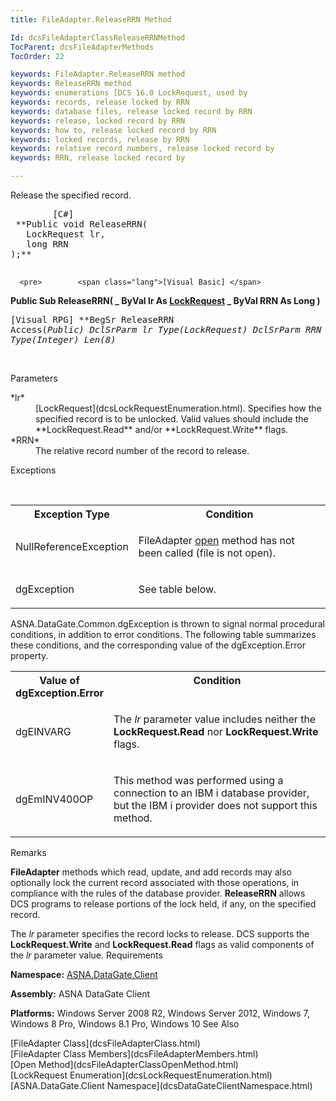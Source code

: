 ```yaml
---
title: FileAdapter.ReleaseRRN Method

Id: dcsFileAdapterClassReleaseRRNMethod
TocParent: dcsFileAdapterMethods
TocOrder: 22

keywords: FileAdapter.ReleaseRRN method
keywords: ReleaseRRN method
keywords: enumerations [DCS 16.0 LockRequest, used by
keywords: records, release locked by RRN
keywords: database files, release locked record by RRN
keywords: release, locked record by RRN
keywords: how to, release locked record by RRN
keywords: locked records, release by RRN
keywords: relative record numbers, release locked record by
keywords: RRN, release locked record by

---
```


Release the specified record.
<pre>        <span class="lang">[C#]</span>
 **Public void ReleaseRRN(
   LockRequest lr,
   long RRN
);** 
      </pre>
      <pre>        <span class="lang">[Visual Basic] </span>
 **Public Sub ReleaseRRN( _
   ByVal lr As [LockRequest](dcsLockRequestEnumeration.html) _
   ByVal RRN As Long
)** 
      </pre>
      <pre class="prettyprint">        <span class="lang">[Visual RPG]</span>
 **BegSr ReleaseRRN Access(*Public)
   DclSrParm lr Type(LockRequest)
   DclSrParm RRN Type(*Integer) Len(8)** 
      </pre>
      <br />

Parameters

<dl>
        <dt>
 *lr* 
        </dt>
        <dd>[LockRequest](dcsLockRequestEnumeration.html).  Specifies how 
						the specified record is to be unlocked. Valid values should include the **LockRequest.Read** 
						and/or **LockRequest.Write**  flags. </dd>
        <dt>
 *RRN* 
        </dt>
        <dd>		The relative record number of the record to release.</dd>
</dl>

Exceptions

<br />

<table class="dtTABLE" id="table2" style="border-spacing: 0px; x-cell-content-align: Top" cellspacing="0" x-use-null-cells="x-use-null-cells">
          <colgroup span="1">
            <col span="1" style="FONT-WEIGHT: bold; WIDTH: 30%" />
            <col span="1" style="WIDTH: 70%" />
          </colgroup>
          <tr valign="top">
            <th colspan="1" rowspan="1">
							Exception Type
						</th>
            <th colspan="1" rowspan="1">
							Condition
						</th>
          </tr>
          <tr>
            <td colspan="1" rowspan="1">

NullReferenceException
</td>
            <td colspan="1" rowspan="1">

FileAdapter [open](dcsFileAdapterClassOpenMethod.html) method has not been called (file is not open).
</td>
          </tr>
          <tr>
            <td colspan="1" rowspan="1">

dgException
</td>
            <td colspan="1" rowspan="1">

See table below.
</td>
          </tr>
</table>

ASNA.DataGate.Common.dgException is thrown to signal normal procedural conditions, in addition to error conditions. The following table summarizes these conditions, and the corresponding value of the dgException.Error property.
<br />

<table class="dtTABLE" id="table3" style="border-spacing: 0px; x-cell-content-align: Top" cellspacing="0" x-use-null-cells="x-use-null-cells">
          <colgroup span="1">
            <col span="1" style="FONT-WEIGHT: bold; WIDTH: 20%" />
            <col span="1" style="WIDTH: 70%" />
          </colgroup>
          <tr valign="top">
            <th colspan="1" rowspan="1">
							Value of dgException.Error
						</th>
            <th colspan="1" rowspan="1">
							Condition
						</th>
          </tr>
          <tr>
            <td colspan="1" rowspan="1">

dgEINVARG
</td>
            <td colspan="1" rowspan="1">

The *lr* parameter value includes neither the **LockRequest.Read** nor **LockRequest.Write** flags.
</td>
          </tr>
          <tr>
            <td colspan="1" rowspan="1">

dgEmINV400OP
</td>
            <td colspan="1" rowspan="1">

This method was performed using a connection to an IBM i database provider, but the IBM i provider does not support this method.
</td>
          </tr>
</table>

Remarks

**FileAdapter** methods which read, update, and add records may also optionally lock the current record associated with those operations, in compliance with the rules of the database provider. <span> **ReleaseRRN** </span> allows DCS programs to release portions of the lock held, if any, on the specified record.

The *lr* parameter specifies the record locks to release. DCS supports the **LockRequest.Write** and **LockRequest.Read** flags as valid components of the *lr* parameter value.
Requirements

**Namespace:** [ASNA.DataGate.Client](dcsDataGateClientNamespace.html) 

**Assembly:** ASNA DataGate Client

**Platforms:** Windows Server 2008 R2, Windows Server 2012, Windows 7, Windows 8 Pro, Windows 8.1 Pro, Windows 10
See Also

<dl />
      [FileAdapter Class](dcsFileAdapterClass.html)
      <br />
      [FileAdapter Class Members](dcsFileAdapterMembers.html)
      <br />
      [Open Method](dcsFileAdapterClassOpenMethod.html)
      <br />
      [LockRequest Enumeration](dcsLockRequestEnumeration.html)
      <br />
      [ASNA.DataGate.Client Namespace](dcsDataGateClientNamespace.html)

